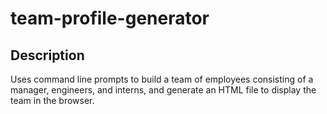 # team-profile-generator

## Description

Uses command line prompts to build a team of employees consisting of a manager, engineers, and interns, and generate an HTML file to display the team in the browser.
